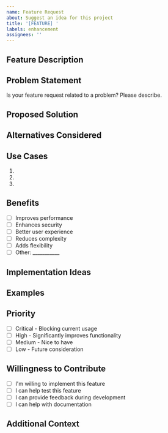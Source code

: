 ```yaml
---
name: Feature Request
about: Suggest an idea for this project
title: '[FEATURE] '
labels: enhancement
assignees: ''
---
```


## Feature Description

<!-- A clear and concise description of the feature you'd like to see -->

## Problem Statement

<!-- Describe the problem this feature would solve -->

Is your feature request related to a problem? Please describe.

## Proposed Solution

<!-- Describe the solution you'd like -->

## Alternatives Considered

<!-- Describe any alternative solutions or features you've considered -->

## Use Cases

<!-- Describe specific use cases for this feature -->

1.
2.
3.

## Benefits

<!-- What are the benefits of implementing this feature? -->

- [ ] Improves performance
- [ ] Enhances security
- [ ] Better user experience
- [ ] Reduces complexity
- [ ] Adds flexibility
- [ ] Other: ___________

## Implementation Ideas

<!-- Optional: technical ideas on how this could be implemented -->

## Examples

<!-- If applicable, provide examples from other projects -->

## Priority

- [ ] Critical - Blocking current usage
- [ ] High - Significantly improves functionality
- [ ] Medium - Nice to have
- [ ] Low - Future consideration

## Willingness to Contribute

- [ ] I'm willing to implement this feature
- [ ] I can help test this feature
- [ ] I can provide feedback during development
- [ ] I can help with documentation

## Additional Context

<!-- Add any other context, screenshots, or mockups about the feature request here -->
